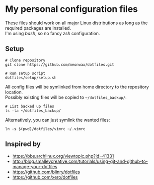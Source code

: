 # My personal configuration files

These files should work on all major Linux distributions as long as the required packages are installed.  
I'm using *bash*, so no fancy *zsh* configuration.

## Setup

    # Clone repository
    git clone https://github.com/meonwax/dotfiles.git
    
    # Run setup script
    dotfiles/setup/setup.sh

All config files will be symlinked from home directory to the repository location.  
Possibly existing files will be copied to `~/dotfiles_backup/`:

    # List backed up files
    ls -la ~/dotfiles_backup/

Alternatively, you can just symlink the wanted files:

    ln -s $(pwd)/dotfiles/vimrc ~/.vimrc

## Inspired by

- https://bbs.archlinux.org/viewtopic.php?id=41331
- http://blog.smalleycreative.com/tutorials/using-git-and-github-to-manage-your-dotfiles
- https://github.com/blinry/dotfiles
- https://github.com/xero/dotfiles
